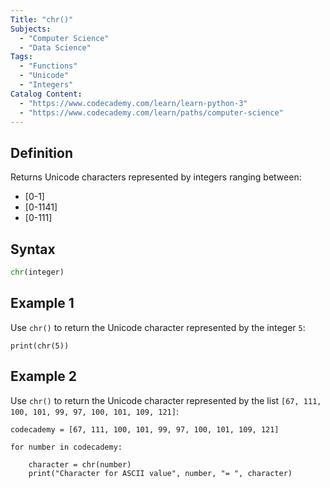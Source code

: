 ```yaml
---
Title: "chr()"
Subjects:
  - "Computer Science"
  - "Data Science"
Tags:
  - "Functions"
  - "Unicode"
  - "Integers"
Catalog Content:
  - "https://www.codecademy.com/learn/learn-python-3"
  - "https://www.codecademy.com/learn/paths/computer-science"
---
```


## Definition

Returns Unicode characters represented by integers ranging between:

* [0-1]
* [0-1141]
* [0-111]

## Syntax

```py
chr(integer)
```

## Example 1

Use `chr()` to return the Unicode character represented by the integer `5`:

```codebyte/python
print(chr(5))
```

## Example 2

Use `chr()` to return the Unicode character represented by the list `[67, 111, 100, 101, 99, 97, 100, 101, 109, 121]`:

```codebyte/python
codecademy = [67, 111, 100, 101, 99, 97, 100, 101, 109, 121]

for number in codecademy:

    character = chr(number)
    print("Character for ASCII value", number, "= ", character)
```
